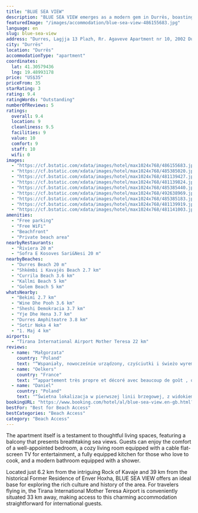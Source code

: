 ```yaml
---
title: "BLUE SEA VIEW"
description: "BLUE SEA VIEW emerges as a modern gem in Durrës, boasting a prime location just a stone's throw from the pristine Durres Beach and within a comfortable distance of 39 km from the historic Skanderbeg Square."
featuredImage: "/images/accommodation/blue-sea-view-486155683.jpg"
language: en
slug: blue-sea-view
address: "Durres, Lagjja 13 Plazh, Rr. Agaveve Apartment nr 10, 2002 Durrës, Albania"
city: "Durrës"
location: "Durrës"
accommodationType: "apartment"
coordinates:
  lat: 41.30579436
  lng: 19.48993178
price: "US$35"
priceFrom: 35
starRating: 3
rating: 9.4
ratingWords: "Outstanding"
numberOfReviews: 5
ratings:
  overall: 9.4
  location: 9
  cleanliness: 9.5
  facilities: 9
  value: 10
  comfort: 9
  staff: 10
  wifi: 0
images:
  - "https://cf.bstatic.com/xdata/images/hotel/max1024x768/486155683.jpg?k=3102eb89a38b1269fbaa3942cc98fd72a120a0db1b5c1aed3f43cc5e1884df27&o=&hp=1"
  - "https://cf.bstatic.com/xdata/images/hotel/max1024x768/485385020.jpg?k=37247f3c0e14157fbbfd8539b0027c94289ad84a4ef4ff68614c7e4cacd05701&o=&hp=1"
  - "https://cf.bstatic.com/xdata/images/hotel/max1024x768/481139427.jpg?k=20e1cd1e7e0daabee71ad73aec11613c6fd3099bf194df015d54e01c7ca95f94&o=&hp=1"
  - "https://cf.bstatic.com/xdata/images/hotel/max1024x768/481139824.jpg?k=7533c6712544ce39303f170819ff4a488c7c2e125817ef6d1bee1b31d8808192&o=&hp=1"
  - "https://cf.bstatic.com/xdata/images/hotel/max1024x768/485385440.jpg?k=a4e8e6254100baeb4a026016bb416fcb262f065bfe9f956f6d77da1716611314&o=&hp=1"
  - "https://cf.bstatic.com/xdata/images/hotel/max1024x768/492638969.jpg?k=81fbc00a778f321505e04a33c5ab15a952796dcd9b364a418fc6d292755a6fe8&o=&hp=1"
  - "https://cf.bstatic.com/xdata/images/hotel/max1024x768/485385183.jpg?k=0ef258450637a020487e53dc2ca13e498ed1fb8b28eaf5e2c5a30223193e243b&o=&hp=1"
  - "https://cf.bstatic.com/xdata/images/hotel/max1024x768/481139919.jpg?k=ec90ad120bd85a3fad3e910be16a5d2c333c7d0ea691f086e01699453a4d8ad2&o=&hp=1"
  - "https://cf.bstatic.com/xdata/images/hotel/max1024x768/481141003.jpg?k=acd950b1b1c4862ccc73e324a5a82339af939ff16c3966668389f2c51bb5bd7a&o=&hp=1"
amenities:
  - "Free parking"
  - "Free WiFi"
  - "Beachfront"
  - "Private beach area"
nearbyRestaurants:
  - "Riviera 20 m"
  - "Sofra E Kosoves Sari&Nesi 20 m"
nearbyBeaches:
  - "Durres Beach 20 m"
  - "Shkëmbi i Kavajës Beach 2.7 km"
  - "Currila Beach 3.6 km"
  - "Kallmi Beach 5 km"
  - "Golem Beach 5 km"
whatsNearby:
  - "Bekimi 2.7 km"
  - "Wine Dhe Pooh 3.6 km"
  - "Sheshi Demokracia 3.7 km"
  - "Yje Dhe Hena 3.7 km"
  - "Durres Amphiteatre 3.8 km"
  - "Sotir Noka 4 km"
  - "1. Maj 4 km"
airports:
  - "Tirana International Airport Mother Teresa 22 km"
reviews:
  - name: "Małgorzata"
    country: "Poland"
    text: "“Wspaniały, nowocześnie urządzony, czyściutki i świeżo wyremontowany apartament. Praktycznie \"na plaży\"! Bardzo dobrze wyposażony i umeblowany. Sympatyczny i pomocny właściciel. W sezonie pewnie gwarno i tłumnie, w lutym - bajka! Plaża do...”"
  - name: "Oelkers"
    country: "France"
    text: "“appartement très propre et décoré avec beaucoup de goût , on s y sens vraiment bien . Tout est comme neuve et en parfaite état y compris les ustensiles de cuisine ( poêles et casserole en céramique ) , joli vaiselles etc...le balcon avec vue mer...”"
  - name: "Daniel"
    country: "Poland"
    text: "“Świetna lokalizacja w pierwszej linii brzegowej, z widokiem na morze.”"
bookingURL: "https://www.booking.com/hotel/al/blue-sea-view.en-gb.html?aid=8035640"
bestFor: "Best for Beach Access"
bestCategories: "Beach Access"
category: "Beach Access"
---
```


The apartment itself is a testament to thoughtful living spaces, featuring a balcony that presents breathtaking sea views. Guests can enjoy the comfort of a well-appointed bedroom, a cozy living room equipped with a cable flat-screen TV for entertainment, a fully equipped kitchen for those who love to cook, and a modern bathroom equipped with a shower.

Located just 6.2 km from the intriguing Rock of Kavaje and 39 km from the historical Former Residence of Enver Hoxha, BLUE SEA VIEW offers an ideal base for exploring the rich culture and history of the area. For travelers flying in, the Tirana International Mother Teresa Airport is conveniently situated 33 km away, making access to this charming accommodation straightforward for international guests.